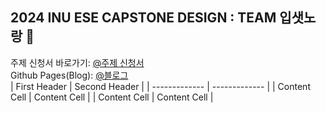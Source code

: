 ## 2024 INU ESE CAPSTONE DESIGN : TEAM 입샛노랑 👋
주제 신청서 바로가기: [@주제 신청서](https://github.com/inu-ese-capstone-design-team-YSN/inu-ese-capstone-design-team-YSN.github.io/blob/master/_posts/%EB%8B%A4%EC%83%89%EC%83%81%20%EC%9B%90%EB%8B%A8%EC%9D%98%20%EC%83%89%EC%83%81%20%EC%9C%A0%EC%82%AC%EB%8F%84%20%EA%B2%80%EC%B6%9C%20%EC%8B%9C%EC%8A%A4%ED%85%9C.pdf)  
Github Pages(Blog): [@블로그](https://inu-ese-capstone-design-team-ysn.github.io/)
<br>
| First Header  | Second Header |
| ------------- | ------------- |
| Content Cell  | Content Cell  |
| Content Cell  | Content Cell  |
